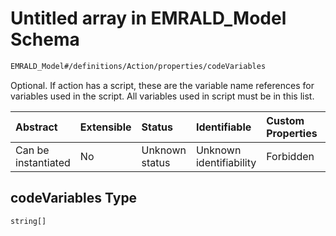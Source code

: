 # Untitled array in EMRALD\_Model Schema

```txt
EMRALD_Model#/definitions/Action/properties/codeVariables
```

Optional. If action has a script, these are the variable name references for variables used in the script. All variables used in script must be in this list.

| Abstract            | Extensible | Status         | Identifiable            | Custom Properties | Additional Properties | Access Restrictions | Defined In                                                                                    |
| :------------------ | :--------- | :------------- | :---------------------- | :---------------- | :-------------------- | :------------------ | :-------------------------------------------------------------------------------------------- |
| Can be instantiated | No         | Unknown status | Unknown identifiability | Forbidden         | Allowed               | none                | [EMRALD\_JsonSchemaV3\_0.json\*](../../out/EMRALD_JsonSchemaV3_0.json "open original schema") |

## codeVariables Type

`string[]`
